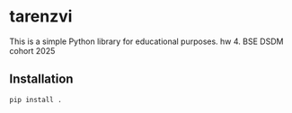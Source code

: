 # tarenzvi

This is a simple Python library for educational purposes.
hw 4.
BSE DSDM cohort 2025

## Installation

```bash
pip install .
